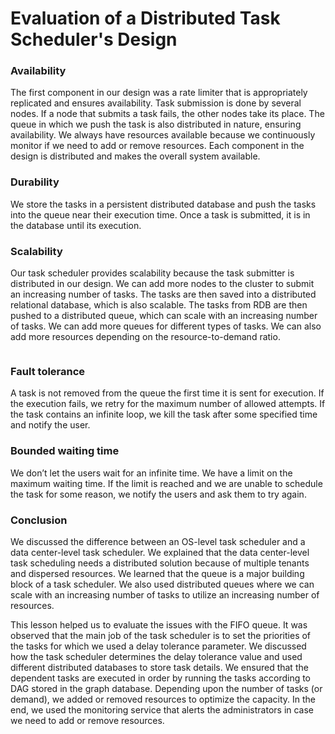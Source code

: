 # Evaluation of a Distributed Task Scheduler's Design

### Availability <a href="#availability-0" id="availability-0"></a>

The first component in our design was a rate limiter that is appropriately replicated and ensures availability. Task submission is done by several nodes. If a node that submits a task fails, the other nodes take its place. The queue in which we push the task is also distributed in nature, ensuring availability. We always have resources available because we continuously monitor if we need to add or remove resources. Each component in the design is distributed and makes the overall system available.

### Durability <a href="#durability-1" id="durability-1"></a>

We store the tasks in a persistent distributed database and push the tasks into the queue near their execution time. Once a task is submitted, it is in the database until its execution.

### Scalability <a href="#scalability-2" id="scalability-2"></a>

Our task scheduler provides scalability because the task submitter is distributed in our design. We can add more nodes to the cluster to submit an increasing number of tasks. The tasks are then saved into a distributed relational database, which is also scalable. The tasks from RDB are then pushed to a distributed queue, which can scale with an increasing number of tasks. We can add more queues for different types of tasks. We can also add more resources depending on the resource-to-demand ratio.

<figure><img src="https://kuweiguge.github.io/Grokking-Modern-System-Design-Interview-Gitbook/assets/Screenshot 2023-09-03 at 2.55.55 AM.png" alt=""><figcaption></figcaption></figure>

### Fault tolerance <a href="#fault-tolerance-0" id="fault-tolerance-0"></a>

A task is not removed from the queue the first time it is sent for execution. If the execution fails, we retry for the maximum number of allowed attempts. If the task contains an infinite loop, we kill the task after some specified time and notify the user.

### Bounded waiting time <a href="#bounded-waiting-time-1" id="bounded-waiting-time-1"></a>

We don’t let the users wait for an infinite time. We have a limit on the maximum waiting time. If the limit is reached and we are unable to schedule the task for some reason, we notify the users and ask them to try again.

### Conclusion <a href="#conclusion-2" id="conclusion-2"></a>

We discussed the difference between an OS-level task scheduler and a data center-level task scheduler. We explained that the data center-level task scheduling needs a distributed solution because of multiple tenants and dispersed resources. We learned that the queue is a major building block of a task scheduler. We also used distributed queues where we can scale with an increasing number of tasks to utilize an increasing number of resources.

This lesson helped us to evaluate the issues with the FIFO queue. It was observed that the main job of the task scheduler is to set the priorities of the tasks for which we used a delay tolerance parameter. We discussed how the task scheduler determines the delay tolerance value and used different distributed databases to store task details. We ensured that the dependent tasks are executed in order by running the tasks according to DAG stored in the graph database. Depending upon the number of tasks (or demand), we added or removed resources to optimize the capacity. In the end, we used the monitoring service that alerts the administrators in case we need to add or remove resources.
